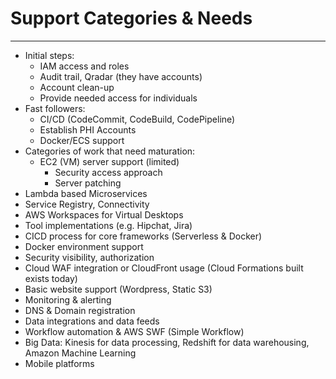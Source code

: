 <link rel='stylesheet' href='https://cdnjs.cloudflare.com/ajax/libs/twitter-bootstrap/3.3.7/css/bootstrap.min.css'><link rel='stylesheet' href='https://cdnjs.cloudflare.com/ajax/libs/font-awesome/4.7.0/css/font-awesome.min.css'><link rel='stylesheet' href='http://bcbs-cloud-docs.s3-website-us-west-2.amazonaws.com/styles/website.css'>

# Support Categories & Needs

****

* Initial steps:
  * IAM access and roles
  * Audit trail, Qradar (they have accounts)
  * Account clean-up
  * Provide needed access for individuals
* Fast followers:
  * CI/CD (CodeCommit, CodeBuild, CodePipeline)
  * Establish PHI Accounts
  * Docker/ECS support
* Categories of work that need maturation:
  * EC2 (VM) server support (limited)
    * Security access approach
    * Server patching
* Lambda based Microservices
* Service Registry, Connectivity
* AWS Workspaces for Virtual Desktops
* Tool implementations (e.g. Hipchat, Jira)
* CICD process for core frameworks (Serverless & Docker)
* Docker environment support
* Security visibility, authorization
* Cloud WAF integration or CloudFront usage (Cloud Formations built exists today)
* Basic website support (Wordpress, Static S3)
* Monitoring & alerting
* DNS & Domain registration
* Data integrations and data feeds
* Workflow automation & AWS SWF (Simple Workflow)
* Big Data: Kinesis for data processing, Redshift for data warehousing, Amazon Machine Learning
* Mobile platforms
